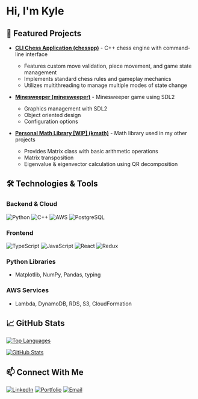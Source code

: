 # Hi, I'm Kyle

## 🔭 Featured Projects

- **[CLI Chess Application (chesspp)](https://github.com/schnyle/chesspp)** - C++ chess engine with command-line interface
  - Features custom move validation, piece movement, and game state management
  - Implements standard chess rules and gameplay mechanics
  - Utilizes multithreading to manage multiple modes of state change

- **[Minesweeper (minesweeper)](https://github.com/schnyle/minesweeper)** - Minesweeper game using SDL2
  - Graphics management with SDL2
  - Object oriented design
  - Configuration options

- **[Personal Math Library [WIP] (kmath)](https://github.com/schnyle/kmath)** - Math library used in my other projects
  - Provides Matrix class with basic arithmetic operations
  - Matrix transposition
  - Eigenvalue & eigenvector calculation using QR decomposition

## 🛠️ Technologies & Tools

### Backend & Cloud

![Python](https://img.shields.io/badge/-Python-3776AB?style=flat-square&logo=python&logoColor=white)
![C++](https://img.shields.io/badge/-C++-00599C?style=flat-square&logo=cplusplus&logoColor=white)
![AWS](https://img.shields.io/badge/-AWS-232F3E?style=flat-square&logo=amazon-aws&logoColor=white)
![PostgreSQL](https://img.shields.io/badge/-PostgreSQL-4169E1?style=flat-square&logo=postgresql&logoColor=white)

### Frontend

![TypeScript](https://img.shields.io/badge/-TypeScript-3178C6?style=flat-square&logo=typescript&logoColor=white)
![JavaScript](https://img.shields.io/badge/-JavaScript-F7DF1E?style=flat-square&logo=javascript&logoColor=black)
![React](https://img.shields.io/badge/-React-61DAFB?style=flat-square&logo=react&logoColor=black)
![Redux](https://img.shields.io/badge/-Redux-764ABC?style=flat-square&logo=redux&logoColor=white)

### Python Libraries

- Matplotlib, NumPy, Pandas, typing

### AWS Services

- Lambda, DynamoDB, RDS, S3, CloudFormation

## 📈 GitHub Stats

[![Top Languages](https://github-readme-stats.vercel.app/api/top-langs/?username=schnyle&layout=compact&theme=dark)](https://github.com/schnyle/github-readme-stats)

[![GitHub Stats](https://github-readme-stats.vercel.app/api?username=schnyle&show_icons=true&theme=dark)](https://github-readme-stats.vercel.app/api?username=schnyle&show_icons=true&theme=dark)

## 📫 Connect With Me

[![LinkedIn](https://img.shields.io/badge/-LinkedIn-0A66C2?style=flat-square&logo=linkedin&logoColor=white)](https://www.linkedin.com/in/kyle-v-schneider/)
[![Portfolio](https://img.shields.io/badge/-Portfolio-000000?style=flat-square&logo=safari&logoColor=white)](https://www.kvschneider.com)
[![Email](https://img.shields.io/badge/-Email-EA4335?style=flat-square&logo=gmail&logoColor=white)](mailto:kylesch115@gmail.com)
